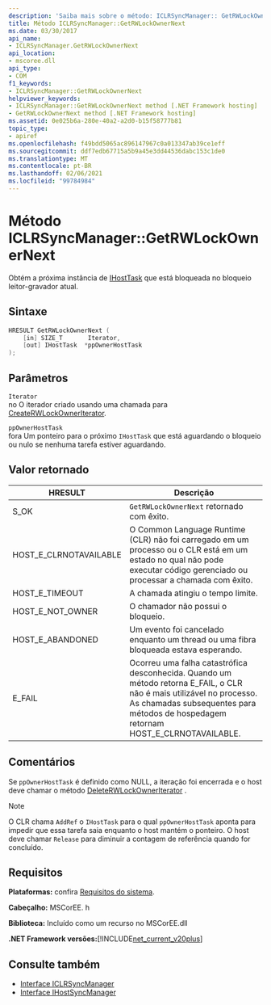 ```yaml
---
description: 'Saiba mais sobre o método: ICLRSyncManager:: GetRWLockOwnerNext'
title: Método ICLRSyncManager::GetRWLockOwnerNext
ms.date: 03/30/2017
api_name:
- ICLRSyncManager.GetRWLockOwnerNext
api_location:
- mscoree.dll
api_type:
- COM
f1_keywords:
- ICLRSyncManager::GetRWLockOwnerNext
helpviewer_keywords:
- ICLRSyncManager::GetRWLockOwnerNext method [.NET Framework hosting]
- GetRWLockOwnerNext method [.NET Framework hosting]
ms.assetid: 0e025b6a-280e-40a2-a2d0-b15f58777b81
topic_type:
- apiref
ms.openlocfilehash: f49bdd5065ac896147967c0a013347ab39ce1eff
ms.sourcegitcommit: ddf7edb67715a5b9a45e3dd44536dabc153c1de0
ms.translationtype: MT
ms.contentlocale: pt-BR
ms.lasthandoff: 02/06/2021
ms.locfileid: "99784984"
---
```

# <a name="iclrsyncmanagergetrwlockownernext-method"></a>Método ICLRSyncManager::GetRWLockOwnerNext

Obtém a próxima instância de [IHostTask](ihosttask-interface.md) que está bloqueada no bloqueio leitor-gravador atual.  
  
## <a name="syntax"></a>Sintaxe  
  
```cpp
HRESULT GetRWLockOwnerNext (  
    [in] SIZE_T       Iterator,  
    [out] IHostTask  *ppOwnerHostTask  
);  
```  
  
## <a name="parameters"></a>Parâmetros  

 `Iterator`  
 no O iterador criado usando uma chamada para [CreateRWLockOwnerIterator](iclrsyncmanager-createrwlockowneriterator-method.md).  
  
 `ppOwnerHostTask`  
 fora Um ponteiro para o próximo `IHostTask` que está aguardando o bloqueio ou nulo se nenhuma tarefa estiver aguardando.  
  
## <a name="return-value"></a>Valor retornado  
  
|HRESULT|Descrição|  
|-------------|-----------------|  
|S_OK|`GetRWLockOwnerNext` retornado com êxito.|  
|HOST_E_CLRNOTAVAILABLE|O Common Language Runtime (CLR) não foi carregado em um processo ou o CLR está em um estado no qual não pode executar código gerenciado ou processar a chamada com êxito.|  
|HOST_E_TIMEOUT|A chamada atingiu o tempo limite.|  
|HOST_E_NOT_OWNER|O chamador não possui o bloqueio.|  
|HOST_E_ABANDONED|Um evento foi cancelado enquanto um thread ou uma fibra bloqueada estava esperando.|  
|E_FAIL|Ocorreu uma falha catastrófica desconhecida. Quando um método retorna E_FAIL, o CLR não é mais utilizável no processo. As chamadas subsequentes para métodos de hospedagem retornam HOST_E_CLRNOTAVAILABLE.|  
  
## <a name="remarks"></a>Comentários  

 Se `ppOwnerHostTask` é definido como NULL, a iteração foi encerrada e o host deve chamar o método [DeleteRWLockOwnerIterator](iclrsyncmanager-deleterwlockowneriterator-method.md) .  
  
> [!NOTE]
> O CLR chama `AddRef` o `IHostTask` para o qual `ppOwnerHostTask` aponta para impedir que essa tarefa saia enquanto o host mantém o ponteiro. O host deve chamar `Release` para diminuir a contagem de referência quando for concluído.  
  
## <a name="requirements"></a>Requisitos  

 **Plataformas:** confira [Requisitos do sistema](../../get-started/system-requirements.md).  
  
 **Cabeçalho:** MSCorEE. h  
  
 **Biblioteca:** Incluído como um recurso no MSCorEE.dll  
  
 **.NET Framework versões:**[!INCLUDE[net_current_v20plus](../../../../includes/net-current-v20plus-md.md)]  
  
## <a name="see-also"></a>Consulte também

- [Interface ICLRSyncManager](iclrsyncmanager-interface.md)
- [Interface IHostSyncManager](ihostsyncmanager-interface.md)
